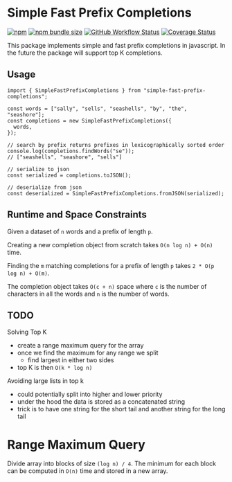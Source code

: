 # Simple Fast Prefix Completions

[![npm](https://img.shields.io/npm/v/simple-fast-prefix-completions)](https://www.npmjs.com/package/simple-fast-prefix-completions)
[![npm bundle size](https://img.shields.io/bundlephobia/minzip/simple-fast-prefix-completions)](https://www.npmjs.com/package/simple-fast-prefix-completions)
[![GitHub Workflow Status](https://img.shields.io/github/workflow/status/lukesmurray/simple-fast-prefix-completions/CI)](https://github.com/lukesmurray/simple-fast-prefix-completions)
[![Coverage Status](https://coveralls.io/repos/github/lukesmurray/simple-fast-prefix-completions/badge.svg?branch=main)](https://coveralls.io/github/lukesmurray/simple-fast-prefix-completions?branch=main)

This package implements simple and fast prefix completions in javascript.
In the future the package will support top K completions.

## Usage

```tsx
import { SimpleFastPrefixCompletions } from "simple-fast-prefix-completions";

const words = ["sally", "sells", "seashells", "by", "the", "seashore"];
const completions = new SimpleFastPrefixCompletions({
  words,
});

// search by prefix returns prefixes in lexicographically sorted order
console.log(completions.findWords("se"));
// ["seashells", "seashore", "sells"]

// serialize to json
const serialized = completions.toJSON();

// deserialize from json
const deserialized = SimpleFastPrefixCompletions.fromJSON(serialized);
```

## Runtime and Space Constraints

Given a dataset of `n` words and a prefix of length `p`.

Creating a new completion object from scratch takes `O(n log n) + O(n)` time.

Finding the `m` matching completions for a prefix of length `p` takes `2 * O(p log n) + O(m)`.

The completion object takes `O(c + n)` space where `c` is the number of characters in all the words and `n` is the number of words.

## TODO

Solving Top K

- create a range maximum query for the array
- once we find the maximum for any range we split
  - find largest in either two sides
- top K is then `O(k * log n)`

Avoiding large lists in top k

- could potentially split into higher and lower priority
- under the hood the data is stored as a concatenated string
- trick is to have one string for the short tail and another string for the long tail

# Range Maximum Query

Divide array into blocks of size `(log n) / 4`.
The minimum for each block can be computed in `O(n)` time and stored in a new array.
